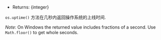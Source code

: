 <!-- YAML
added: v0.3.3
-->

* Returns: {integer}

`os.uptime()` 方法在几秒内返回操作系统的上线时间.

*Note*: On Windows the returned value includes fractions of a second.
Use `Math.floor()` to get whole seconds.

